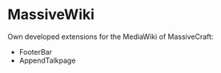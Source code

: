 MassiveWiki
===========

Own developed extensions for the MediaWiki of MassiveCraft:
* FooterBar
* AppendTalkpage
